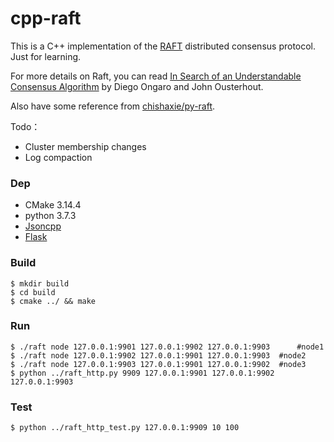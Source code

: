 # cpp-raft 

This is a C++ implementation of the [RAFT](https://raft.github.io/) distributed consensus protocol. Just for learning. 

For more details on Raft, you can read [In Search of an Understandable Consensus Algorithm](https://raft.github.io/raft.pdf) by Diego Ongaro and John Ousterhout.  

Also have some reference from [chishaxie/py-raft](https://github.com/chishaxie/py-raft).

Todo：

- Cluster membership changes
- Log compaction

### Dep

- CMake 3.14.4
- python 3.7.3
- [Jsoncpp](https://github.com/open-source-parsers/jsoncpp)
- [Flask](http://flask.pocoo.org/)

### Build
```shell
$ mkdir build 
$ cd build
$ cmake ../ && make
```

### Run

```shell
$ ./raft node 127.0.0.1:9901 127.0.0.1:9902 127.0.0.1:9903  	#node1
$ ./raft node 127.0.0.1:9902 127.0.0.1:9901 127.0.0.1:9903	#node2
$ ./raft node 127.0.0.1:9903 127.0.0.1:9901 127.0.0.1:9902	#node3
$ python ../raft_http.py 9909 127.0.0.1:9901 127.0.0.1:9902 127.0.0.1:9903
```

### Test

```shell
$ python ../raft_http_test.py 127.0.0.1:9909 10 100
```

